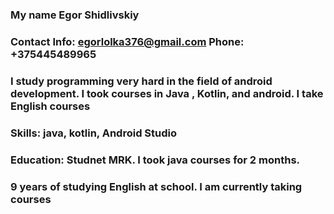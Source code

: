 ### My name Egor Shidlivskiy
### Contact Info: egorlolka376@gmail.com Phone: +375445489965 
### I study programming very hard in the field of android development. I took courses in Java , Kotlin, and android. I take English courses
### Skills: java, kotlin, Android Studio 
### Education: Studnet MRK. I took java courses for 2 months.
### 9 years of studying English at school. I am currently taking courses
